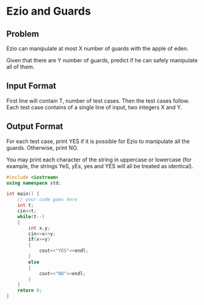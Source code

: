 # Ezio and Guards
## Problem
Ezio can manipulate at most X number of guards with the apple of eden.

Given that there are Y number of guards, predict if he can safely manipulate all of them.

## Input Format
First line will contain T, number of test cases. Then the test cases follow.
Each test case contains of a single line of input, two integers X and Y.
## Output Format
For each test case, print YES if it is possible for Ezio to manipulate all the guards. Otherwise, print NO.

You may print each character of the string in uppercase or lowercase (for example, the strings YeS, yEs, yes and YES will all be treated as identical).

```cpp
#include <iostream>
using namespace std;

int main() {
	// your code goes here
	int t;
	cin>>t;
	while(t--)
	{
	    int x,y;
	    cin>>x>>y;
	    if(x>=y)
	    {
	        cout<<"YES"<<endl;
	    }
	    else
	    {
	        cout<<"NO"<<endl;
	    }
	}
	return 0;
}
```